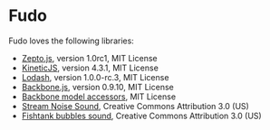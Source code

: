 Fudo
====

Fudo loves the following libraries:

* [Zepto.js](http://zeptojs.com/), version 1.0rc1, MIT License
* [KineticJS](http://kineticjs.com/), version 4.3.1, MIT License
* [Lodash](http://lodash.com/), version 1.0.0-rc.3, MIT License
* [Backbone.js](http://backbonejs.org/), version 0.9.10, MIT License
* [Backbone model accessors](https://github.com/EvanHahn/Backbone-model-accessors), MIT License
* [Stream Noise Sound](http://soundbible.com/1434-Stream-Noise.html), Creative Commons Attribution 3.0 (US)
* [Fishtank bubbles sound](http://soundbible.com/1571-Fishtank-Bubbles-2.html), Creative Commons Attribution 3.0 (US)
